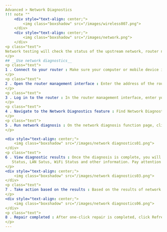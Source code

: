 ```yaml
---
Advanced > Network Diagnostics
!!! note ""
	<div style="text-align: center;">
		<img class="boxshadow" src="/images/wireless007.png">
	</div>
	<div style="text-align: center;">
		<img class="boxshadow" src="/images/network.png">
	</div>
<p class="text">
Network testing will check the status of the upstream network, router network, and device system, but the test result will be influenced by the environment of the router and the upstream network, so the result is for reference only.
</p>
## __Use network diagnostics__
<p class="text">
1 . Connect to your router : Make sure your computer or mobile device is connected to your router's Wi-Fi network or via Ethernet. Check if your device has successfully obtained an IP address and network connection.
</p>
<p class="text">
2 . Open the router management interface : Enter the address of the router's management interface into your web browser. You can find this address in your router's user manual.
</p>
<p class="text">
3 . Log in to the router : In the router management interface, enter your username and password to log in to the router.
</p>
<p class="text">
4 . Navigate to the Network Diagnostics feature : Find Network Diagnostics under the "<b>Advanced Settings</b>" option in the router's management interface.
</p>
<p class="text">
5 . Run network diagnosis : On the network diagnosis function page, click the "<b>Start Testing</b>" button.
</p>

<div style="text-align: center;">
    <img class="boxshadow" src="/images/network diagnostics01.png">
</div>
<p class="text">
6 . View diagnostic results : Once the diagnosis is complete, you will see a report of the test results. This includes WAN
   Status, LAN Satus, WiFi Status and other information. Pay attention to any abnormalities or error messages, which will help you determine the root cause of the network problem.
</p>
<div style="text-align: center;">
    <img class="boxshadow" src="/images/network diagnostics03.png">
</div>
<p class="text">
7 . Take action based on the results : Based on the results of network diagnosis, you can click "<b>One-click fix</b> to fix network problems.
</p>
<div style="text-align: center;">
    <img class="boxshadow" src="/images/network diagnostics06.png">
</div>
<p class="text">
8 . Repair completed : After one-click repair is completed, click Refresh to complete the entire process of network diagnosis and repair.
</p>
---		
```

		
		
		